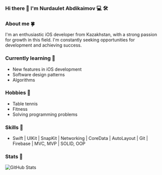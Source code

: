 ### Hi there 👋 I'm Nurdaulet Abdikaimov 💻 🛠️

### About me 🍀
I'm an enthusiastic iOS developer from Kazakhstan, with a strong passion for growth in this field. I'm constantly seeking opportunities for development and achieving success.

### Currently learning 🔭
- New features in iOS development
- Software design patterns
- Algorithms

### Hobbies 🧩
- Table tennis
- Fitness
- Solving programming problems

### Skills 🚀
- Swift | UIKit | SnapKit | Networking | CoreData | AutoLayout | Git | Firebase | MVC, MVP | SOLID, OOP

### Stats 🎯
![GitHub Stats](https://github-readme-stats.vercel.app/api?username=abdikaimovn&theme=dark&show_icons=true)

